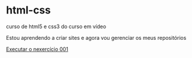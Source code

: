 # html-css
 curso de html5 e css3 do curso em vídeo

Estou aprendendo a criar sites e agora vou gerenciar os meus repositórios

<a href="https://joaomateusdev.github.io/html-css/exercicios/ex002/index.html/ex001/index.html"> Executar o nexercício 001